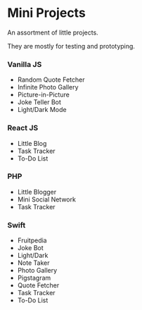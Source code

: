 # Mini Projects

An assortment of little projects.

They are mostly for testing and prototyping.

### Vanilla JS

* Random Quote Fetcher
* Infinite Photo Gallery
* Picture-in-Picture
* Joke Teller Bot
* Light/Dark Mode

### React JS

* Little Blog
* Task Tracker
* To-Do List

### PHP

* Little Blogger
* Mini Social Network
* Task Tracker

### Swift

* Fruitpedia
* Joke Bot
* Light/Dark
* Note Taker
* Photo Gallery
* Pigstagram
* Quote Fetcher
* Task Tracker
* To-Do List
